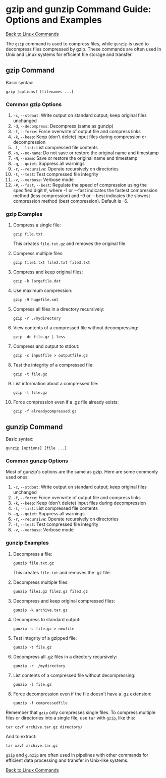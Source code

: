 # gzip and gunzip Command Guide: Options and Examples

[Back to Linux Commands](../readme.md)

The `gzip` command is used to compress files, while `gunzip` is used to decompress files compressed by gzip. These commands are often used in Unix and Linux systems for efficient file storage and transfer.

## gzip Command

Basic syntax:
```
gzip [options] [filenames ...]
```

### Common gzip Options

1. `-c`, `--stdout`: Write output on standard output; keep original files unchanged
2. `-d`, `--decompress`: Decompress (same as gunzip)
3. `-f`, `--force`: Force overwrite of output file and compress links
4. `-k`, `--keep`: Keep (don't delete) input files during compression or decompression
5. `-l`, `--list`: List compressed file contents
6. `-n`, `--no-name`: Do not save or restore the original name and timestamp
7. `-N`, `--name`: Save or restore the original name and timestamp
8. `-q`, `--quiet`: Suppress all warnings
9. `-r`, `--recursive`: Operate recursively on directories
10. `-t`, `--test`: Test compressed file integrity
11. `-v`, `--verbose`: Verbose mode
12. `-#`, `--fast`, `--best`: Regulate the speed of compression using the specified digit #, where -1 or --fast indicates the fastest compression method (less compression) and -9 or --best indicates the slowest compression method (best compression). Default is -6.

### gzip Examples

1. Compress a single file:
   ```
   gzip file.txt
   ```
   This creates `file.txt.gz` and removes the original file.

2. Compress multiple files:
   ```
   gzip file1.txt file2.txt file3.txt
   ```

3. Compress and keep original files:
   ```
   gzip -k largefile.dat
   ```

4. Use maximum compression:
   ```
   gzip -9 hugefile.xml
   ```

5. Compress all files in a directory recursively:
   ```
   gzip -r ./mydirectory
   ```

6. View contents of a compressed file without decompressing:
   ```
   gzip -dc file.gz | less
   ```

7. Compress and output to stdout:
   ```
   gzip -c inputfile > outputfile.gz
   ```

8. Test the integrity of a compressed file:
   ```
   gzip -t file.gz
   ```

9. List information about a compressed file:
   ```
   gzip -l file.gz
   ```

10. Force compression even if a .gz file already exists:
    ```
    gzip -f alreadycompressed.gz
    ```

## gunzip Command

Basic syntax:
```
gunzip [options] [file ...]
```

### Common gunzip Options

Most of gunzip's options are the same as gzip. Here are some commonly used ones:

1. `-c`, `--stdout`: Write output on standard output; keep original files unchanged
2. `-f`, `--force`: Force overwrite of output file and compress links
3. `-k`, `--keep`: Keep (don't delete) input files during decompression
4. `-l`, `--list`: List compressed file contents
5. `-q`, `--quiet`: Suppress all warnings
6. `-r`, `--recursive`: Operate recursively on directories
7. `-t`, `--test`: Test compressed file integrity
8. `-v`, `--verbose`: Verbose mode

### gunzip Examples

1. Decompress a file:
   ```
   gunzip file.txt.gz
   ```
   This creates `file.txt` and removes the .gz file.

2. Decompress multiple files:
   ```
   gunzip file1.gz file2.gz file3.gz
   ```

3. Decompress and keep original compressed files:
   ```
   gunzip -k archive.tar.gz
   ```

4. Decompress to standard output:
   ```
   gunzip -c file.gz > newfile
   ```

5. Test integrity of a gzipped file:
   ```
   gunzip -t file.gz
   ```

6. Decompress all .gz files in a directory recursively:
   ```
   gunzip -r ./mydirectory
   ```

7. List contents of a compressed file without decompressing:
   ```
   gunzip -l file.gz
   ```

8. Force decompression even if the file doesn't have a .gz extension:
   ```
   gunzip -f compressedfile
   ```

Remember that `gzip` only compresses single files. To compress multiple files or directories into a single file, use `tar` with `gzip`, like this:
```
tar czvf archive.tar.gz directory/
```

And to extract:
```
tar xzvf archive.tar.gz
```

`gzip` and `gunzip` are often used in pipelines with other commands for efficient data processing and transfer in Unix-like systems.

[Back to Linux Commands](../readme.md)
